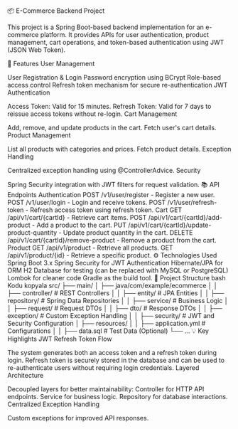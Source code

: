 📦 E-Commerce Backend Project

This project is a Spring Boot-based backend implementation for an e-commerce platform. It provides APIs for user authentication, product management, cart operations, and token-based authentication using JWT (JSON Web Token).

🚀 Features
User Management

User Registration & Login
Password encryption using BCrypt
Role-based access control
Refresh token mechanism for secure re-authentication
JWT Authentication

Access Token: Valid for 15 minutes.
Refresh Token: Valid for 7 days to reissue access tokens without re-login.
Cart Management

Add, remove, and update products in the cart.
Fetch user's cart details.
Product Management

List all products with categories and prices.
Fetch product details.
Exception Handling

Centralized exception handling using @ControllerAdvice.
Security

Spring Security integration with JWT filters for request validation.
📚 API Endpoints
Authentication
POST /v1/user/register - Register a new user.
POST /v1/user/login - Login and receive tokens.
POST /v1/user/refresh-token - Refresh access token using refresh token.
Cart
GET /api/v1/cart/{cartId} - Retrieve cart items.
POST /api/v1/cart/{cartId}/add-product - Add a product to the cart.
PUT /api/v1/cart/{cartId}/update-product-quantity - Update product quantity in the cart.
DELETE /api/v1/cart/{cartId}/remove-product - Remove a product from the cart.
Product
GET /api/v1/product - Retrieve all products.
GET /api/v1/product/{id} - Retrieve a specific product.
⚙️ Technologies Used
Spring Boot 3.x
Spring Security for JWT Authentication
Hibernate/JPA for ORM
H2 Database for testing (can be replaced with MySQL or PostgreSQL)
Lombok for cleaner code
Gradle as the build tool.
📁 Project Structure
bash
Kodu kopyala
src/
├── main/
│   ├── java/com/example/ecommerce
│   │   ├── controller/   # REST Controllers
│   │   ├── entity/       # JPA Entities
│   │   ├── repository/   # Spring Data Repositories
│   │   ├── service/      # Business Logic
│   │   ├── request/      # Request DTOs
│   │   ├── dto/          # Response DTOs
│   │   ├── exception/    # Custom Exception Handling
│   │   ├── security/     # JWT and Security Configuration
│   ├── resources/
│   │   ├── application.yml   # Configurations
│   │   ├── data.sql          # Test Data (Optional)
└── ...
💡 Key Highlights
JWT Refresh Token Flow

The system generates both an access token and a refresh token during login.
Refresh token is securely stored in the database and can be used to re-authenticate users without requiring login credentials.
Layered Architecture

Decoupled layers for better maintainability:
Controller for HTTP API endpoints.
Service for business logic.
Repository for database interactions.
Centralized Exception Handling

Custom exceptions for improved API responses.
